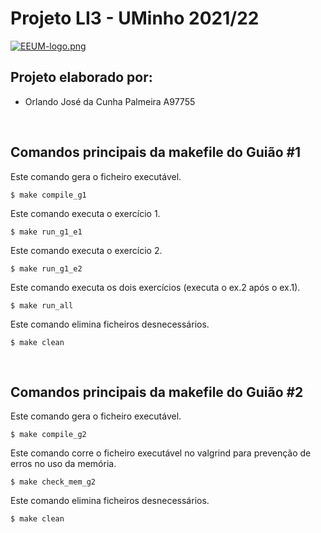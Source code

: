 # Projeto LI3 - UMinho 2021/22

[![EEUM-logo.png](https://i.postimg.cc/KvydHHDH/EEUM-logo.png)](https://postimg.cc/LhNCqv7t)


## Projeto elaborado por:
- Orlando José da Cunha Palmeira A97755

<br>

## Comandos principais da makefile do Guião #1
Este comando gera o ficheiro executável.
```
$ make compile_g1
```
Este comando executa o exercício 1.
```
$ make run_g1_e1
```
Este comando executa o exercício 2.
```
$ make run_g1_e2
```
Este comando executa os dois exercícios (executa o ex.2 após o ex.1).
```
$ make run_all
```
Este comando elimina ficheiros desnecessários.
```
$ make clean
```

<br>

## Comandos principais da makefile do Guião #2
Este comando gera o ficheiro executável.
```
$ make compile_g2
```
Este comando corre o ficheiro executável no valgrind para prevenção de erros no uso da memória.
```
$ make check_mem_g2
```
Este comando elimina ficheiros desnecessários.
```
$ make clean
```
